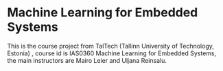 # Machine Learning for Embedded Systems 

This is the course project from TalTech (Tallinn University of Technology, Estonia) , course id is IAS0360 Machine Learning for Embedded Systems, the main instructors are Mairo Leier and Uljana Reinsalu.


